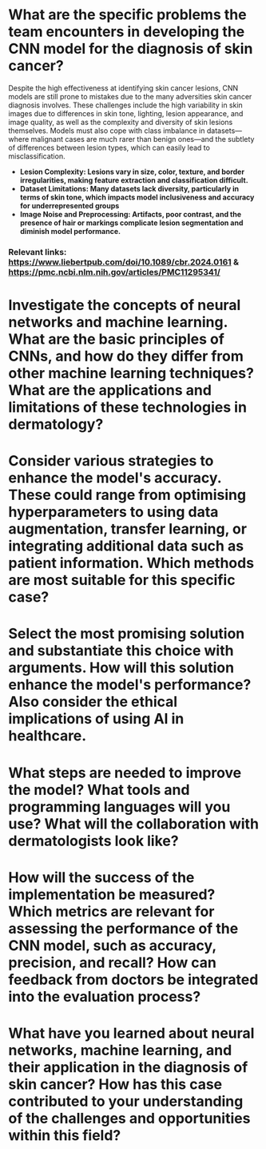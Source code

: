 # What are the specific problems the team encounters in developing the CNN model for the diagnosis of skin cancer? 

Despite the high effectiveness at identifying skin cancer lesions, CNN models are still prone to mistakes due to the many adversities skin cancer diagnosis involves. These  challenges include the high variability in skin images due to differences in skin tone, lighting, lesion appearance, and image quality, as well as the complexity and diversity of skin lesions themselves. Models must also cope with class imbalance in datasets—where malignant cases are much rarer than benign ones—and the subtlety of differences between lesion types, which can easily lead to misclassification.

- **Lesion Complexity: Lesions vary in size, color, texture, and border irregularities, making feature extraction and classification difficult.**
- **Dataset Limitations: Many datasets lack diversity, particularly in terms of skin tone, which impacts model inclusiveness and accuracy for underrepresented groups**
- **Image Noise and Preprocessing: Artifacts, poor contrast, and the presence of hair or markings complicate lesion segmentation and diminish model performance.**

### Relevant links: https://www.liebertpub.com/doi/10.1089/cbr.2024.0161 & https://pmc.ncbi.nlm.nih.gov/articles/PMC11295341/


# Investigate the concepts of neural networks and machine learning. What are the basic principles of CNNs, and how do they differ from other machine learning techniques? What are the applications and limitations of these technologies in dermatology?

# Consider various strategies to enhance the model's accuracy. These could range from optimising hyperparameters to using data augmentation, transfer learning, or integrating additional data such as patient information. Which methods are most suitable for this specific case?
 
# Select the most promising solution and substantiate this choice with arguments. How will this solution enhance the model's performance? Also consider the ethical implications of using AI in healthcare.

# What steps are needed to improve the model? What tools and programming languages will you use? What will the collaboration with dermatologists look like?

# How will the success of the implementation be measured? Which metrics are relevant for assessing the performance of the CNN model, such as accuracy, precision, and recall? How can feedback from doctors be integrated into the evaluation process?

# What have you learned about neural networks, machine learning, and their application in the diagnosis of skin cancer? How has this case contributed to your understanding of the challenges and opportunities within this field?